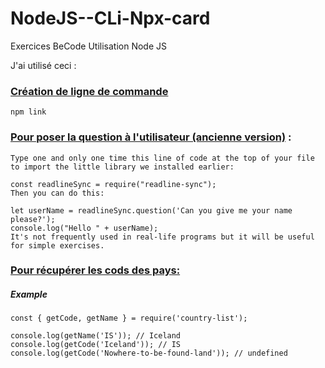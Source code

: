 # NodeJS--CLi-Npx-card

Exercices BeCode Utilisation Node JS

J'ai utilisé ceci :

### [Création de ligne de commande ](https://blog.bitsrc.io/how-to-build-a-command-line-cli-tool-in-nodejs-b8072b291f81)

```
npm link
```

### [Pour poser la question à l'utilisateur (ancienne version)](https://github.com/becodeorg/LIE-Jepsen-2.14/blob/master/01-the-field/js-basics-algo/01-intro.md) :

```
Type one and only one time this line of code at the top of your file to import the little library we installed earlier:

const readlineSync = require("readline-sync");
Then you can do this:

let userName = readlineSync.question('Can you give me your name please?');
console.log("Hello " + userName);
It's not frequently used in real-life programs but it will be useful for simple exercises.
```

### [Pour récupérer les cods des pays:](https://www.npmjs.com/package/country-list)

##### Example

```
const { getCode, getName } = require('country-list');

console.log(getName('IS')); // Iceland
console.log(getCode('Iceland')); // IS
console.log(getCode('Nowhere-to-be-found-land')); // undefined
```

